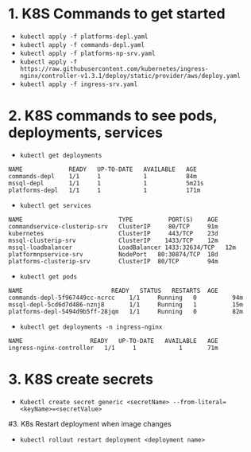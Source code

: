 # 1. K8S Commands to get started
- `kubectl apply -f platforms-depl.yaml`
- `kubectl apply -f commands-depl.yaml`
- `kubectl apply -f platforms-np-srv.yaml`
- `kubectl apply -f https://raw.githubusercontent.com/kubernetes/ingress-nginx/controller-v1.3.1/deploy/static/provider/aws/deploy.yaml`
- `kubectl apply -f ingress-srv.yaml`

# 2. K8S commands to see pods, deployments, services
- `kubectl get deployments`
```
NAME             READY   UP-TO-DATE   AVAILABLE   AGE 
commands-depl    1/1     1            1           84m  
mssql-depl       1/1     1            1           5m21s
platforms-depl   1/1     1            1           171m
```
- `kubectl get services`
```
NAME                           TYPE          PORT(S)    AGE
commandservice-clusterip-srv   ClusterIP     80/TCP     91m
kubernetes                     ClusterIP     443/TCP    23d
mssql-clusterip-srv            ClusterIP    1433/TCP    12m
mssql-loadbalancer             LoadBalancer 1433:32634/TCP   12m
platformnpservice-srv          NodePort   80:30874/TCP  18d
platforms-clusterip-srv        ClusterIP  80/TCP        94m
```
- `kubectl get pods`
```
NAME                         READY   STATUS   RESTARTS  AGE
commands-depl-5f967449cc-ncrcc    1/1     Running   0          94m
mssql-depl-5cd6d7d486-nznj8       1/1     Running   1          15m
platforms-depl-5494d9b5ff-28jqm   1/1     Running   0          82m
```
- `kubectl get deployments -n ingress-nginx`
```
NAME                   READY   UP-TO-DATE   AVAILABLE   AGE
ingress-nginx-controller   1/1     1            1       71m
```
# 3. K8S create secrets
- `Kubectl create secret generic <secretName> --from-literal=<keyName>=<secretValue>`

#3. K8s Restart deployment when image changes
- `kubectl rollout restart deployment <deployment name>`